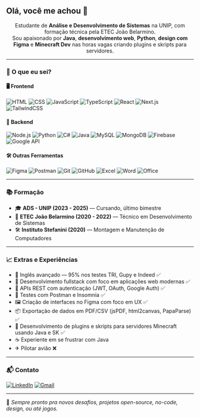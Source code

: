 ## Olá, você me achou 👋

<p align="center">
  Estudante de <strong>Análise e Desenvolvimento de Sistemas</strong> na UNIP, com formação técnica pela ETEC João Belarmino. <br>
  Sou apaixonado por <strong>Java</strong>, <strong>desenvolvimento web</strong>, <strong>Python</strong>, <strong>design com Figma</strong> e <strong>Minecraft Dev</strong> nas horas vagas criando plugins e skripts para servidores.
</p>

---

### 🚀 O que eu sei?

#### 🖥️ Frontend
![HTML](https://img.shields.io/badge/-HTML5-E34F26?style=flat&logo=html5&logoColor=fff)
![CSS](https://img.shields.io/badge/-CSS3-1572B6?style=flat&logo=css3)
![JavaScript](https://img.shields.io/badge/-JavaScript-F7DF1E?style=flat&logo=javascript&logoColor=000)
![TypeScript](https://img.shields.io/badge/-TypeScript-3178C6?style=flat&logo=typescript&logoColor=fff)
![React](https://img.shields.io/badge/-React-20232A?style=flat&logo=react)
![Next.js](https://img.shields.io/badge/-Next.js-000?style=flat&logo=nextdotjs)
![TailwindCSS](https://img.shields.io/badge/-Tailwind-38B2AC?style=flat&logo=tailwindcss)

#### 🔧 Backend
![Node.js](https://img.shields.io/badge/-Node.js-339933?style=flat&logo=nodedotjs&logoColor=fff)
![Python](https://img.shields.io/badge/-Python-3776AB?style=flat&logo=python&logoColor=fff)
![C#](https://img.shields.io/badge/-C%23-512BD4?style=flat&logo=csharp&logoColor=fff)
![Java](https://img.shields.io/badge/-Java-007396?style=flat&logo=java)
![MySQL](https://img.shields.io/badge/-MySQL-4479A1?style=flat&logo=mysql)
![MongoDB](https://img.shields.io/badge/-MongoDB-47A248?style=flat&logo=mongodb)
![Firebase](https://img.shields.io/badge/-Firebase-FFCA28?style=flat&logo=firebase&logoColor=000)
![Google API](https://img.shields.io/badge/-Google%20Auth-4285F4?style=flat&logo=google&logoColor=fff)

#### 🛠️ Outras Ferramentas
![Figma](https://img.shields.io/badge/-Figma-F24E1E?style=flat&logo=figma&logoColor=fff)
![Postman](https://img.shields.io/badge/-Postman-FF6C37?style=flat&logo=postman)
![Git](https://img.shields.io/badge/-Git-F05032?style=flat&logo=git)
![GitHub](https://img.shields.io/badge/-GitHub-181717?style=flat&logo=github)
![Excel](https://img.shields.io/badge/-Excel-217346?style=flat&logo=microsoft-excel)
![Word](https://img.shields.io/badge/-Word-2B579A?style=flat&logo=microsoft-word&logoColor=fff)
![Office](https://img.shields.io/badge/-Office-D83B01?style=flat&logo=microsoft-office&logoColor=fff)

---

### 📚 Formação

- 🎓 **ADS - UNIP (2023 - 2025)** — Cursando, último bimestre  
- 🧠 **ETEC João Belarmino (2020 - 2022)** — Técnico em Desenvolvimento de Sistemas  
- 🛠️ **Instituto Stefanini (2020)** — Montagem e Manutenção de Computadores  

---

### 📈 Extras e Experiências

- 🧠 Inglês avançado — 95% nos testes TRI, Gupy e Indeed ✅  
- 📱 Desenvolvimento fullstack com foco em aplicações web modernas ✅  
- 🔐 APIs REST com autenticação (JWT, OAuth, Google Auth) ✅  
- 🧪 Testes com Postman e Insomnia ✅  
- 🖼️ Criação de interfaces no Figma com foco em UX ✅  
- 📦 Exportação de dados em PDF/CSV (jsPDF, html2canvas, PapaParse) ✅  
- 🧱 Desenvolvimento de plugins e skripts para servidores Minecraft usando Java e SK ✅  
- ☕️ Experiente em se frustrar com Java  
- ✈ Pilotar avião ❌  

---

### 📬 Contato

[![LinkedIn](https://img.shields.io/badge/-LinkedIn-0077B5?style=flat&logo=linkedin&logoColor=white)](https://www.linkedin.com/in/gabriel-morais-de-oliveira-72259a359)  [![Gmail](https://img.shields.io/badge/-Email-D14836?style=flat&logo=gmail&logoColor=white)](mailto:gabrielmoraisdeoliveira222@gmail.com)

---

🔗 *Sempre pronto pra novos desafios, projetos open-source, no-code, design, ou até jogos.*

